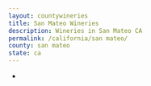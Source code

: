 ```yaml
---
layout: countywineries
title: San Mateo Wineries
description: Wineries in San Mateo CA
permalink: /california/san mateo/
county: san mateo
state: ca
---
```

-

